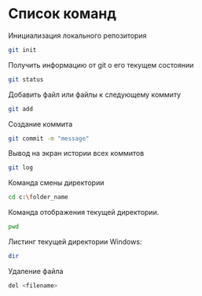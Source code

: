 # Список команд

Инициализация локального репозитория
```sh
git init
```

Получить информацию от git о его текущем состоянии
```sh
git status
```

Добавить файл или файлы к следующему коммиту
```sh
git add
```
Создание коммита
```sh
git commit -m "message"
```

Вывод на экран истории всех коммитов
```sh
git log 
```


Команда смены директории
```sh
cd c:\folder_name 
```

Команда отображения текущей директории.
```sh
pwd
```

Листинг текущей директории
Windows:
```sh
dir
```

Удаление файла 
```sh
del <filename>
````
